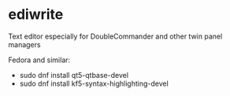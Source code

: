 # ediwrite
Text editor especially for DoubleCommander and other twin panel managers

Fedora and similar:
* sudo dnf install qt5-qtbase-devel
* sudo dnf install kf5-syntax-highlighting-devel
